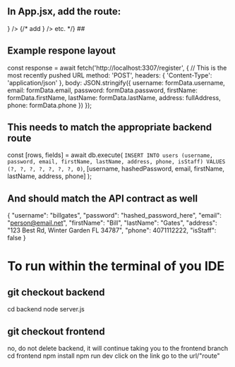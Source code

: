 ## In App.jsx, add the route:
<Routes>
    <Route path="/register" element={<RegisterForm />} />
    {/* add <Route path="/" element={<HomePage />} /> etc. */}
</Routes>
##

## Example respone layout
const response = await fetch('http://localhost:3307/register', { // This is the most recently pushed URL
        method: 'POST',
        headers: { 'Content-Type': 'application/json' },
        body: JSON.stringify({
          username: formData.username,
          email: formData.email,
          password: formData.password,
          firstName: formData.firstName,
          lastName: formData.lastName,
          address: fullAddress,
          phone: formData.phone
        })
      });

## This needs to match the appropriate backend route
 const [rows, fields] = await db.execute(
      `INSERT INTO users (username, password, email, firstName, lastName, address, phone, isStaff)
       VALUES (?, ?, ?, ?, ?, ?, ?, 0)`,
      [username, hashedPassword, email, firstName, lastName, address, phone]
    );

## And should match the API contract as well
{
  "username": "billgates",
  "password": "hashed_password_here",
  "email": "person@email.net",
  "firstName": "Bill",
  "lastName": "Gates",
  "address": "123 Best Rd, Winter Garden FL 34787",
  "phone": 4071112222,
  "isStaff": false
}

# To run within the terminal of you IDE

## git checkout backend
cd backend
node server.js

## git checkout frontend
no, do not delete backend, it will continue taking you to the frontend branch
cd frontend
npm install
npm run dev
click on the link
go to the url/"route"